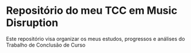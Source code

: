 # Repositório do meu TCC em Music Disruption

Este repositório visa organizar os meus estudos, progressos e análises do Trabalho de Conclusão de Curso